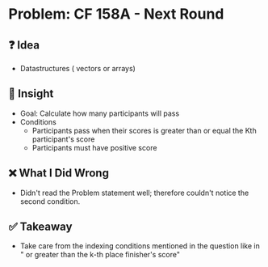 
# Problem: CF 158A - Next Round

## ❓ Idea
- Datastructures ( vectors or arrays)

## 🧠 Insight
- Goal: Calculate how many participants will pass
- Conditions
  - Participants pass when their scores is greater than or equal the Kth participant's score
  - Participants must have positive score

## ❌ What I Did Wrong
- Didn't read the Problem statement well; therefore couldn't notice the second condition.

## ✅ Takeaway
- Take care from the indexing conditions mentioned in the question like in " or greater than the k-th place finisher's score"
